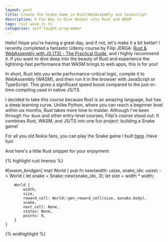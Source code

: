 ```yaml
---
layout: post
title: Create the Snake Game in Rust/WebAssembly and Javascript
description: A Fun Way to Dive Deeper into Rust and WASM
tags: rust wasm js ts
categories: self-taught-programmer
---
```


Hello! Hope you're having a great day, and if not, let's make it a bit better! I recently completed a fantastic Udemy course by Filip JERGA: [Rust & WebAssembly with JS (TS) - The Practical Guide](https://www.udemy.com/course/rust-webassembly-with-js-ts-the-practical-guide/learn/lecture/29735156#overview), and I highly recommend it. If you want to dive deep into the beauty of Rust and experience the lightning-fast performance that WASM brings to web apps, this is for you!

In short, Rust lets you write performance-critical logic, compile it to WebAssembly (WASM), and then run it in the browser with JavaScript or TypeScript. This gives a significant speed boost compared to the just-in-time compiling used in native JS/TS.

I decided to take this course because Rust is an amazing language, but has a steep learning curve. Unlike Python, where you can reach a beginner level within six months, Rust takes more time to master. Although I’ve been through `The Book` and other entry-level courses, Filip's course stood out. It combines Rust, WASM, and JS/TS into one fun project: building a Snake game!

For all you old Nokia fans, you can play the Snake game I built [here](https://stefanrosu.ro/snake/). Have fun!

And here's a little Rust snippet for your enjoyment:

{% highlight rust linenos %}

#[wasm_bindgen]
impl World {
    pub fn new(width: usize, snake_idx: usize) -> World {
        let snake = Snake::new(snake_idx, 3);
        let size = width * width;

        World {
            width,
            size,
            reward_cell: World::gen_reward_cell(size, &snake.body),
            snake,
            next_cell: None,
            status: None,
            points: 0,
        }
    }
        
{% endhighlight %}